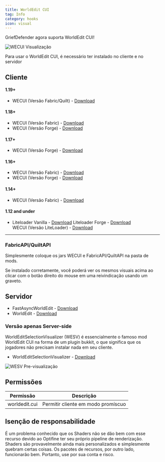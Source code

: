 ```yaml
---
title: WorldEdit CUI
tag: Info
category: hooks
icon: visual
---
```


GriefDefender agora suporta WorldEdit CUI!

![WECUI Visualização](https://i.IMGur.com/dYyUx6m.gif)

Para usar o WorldEdit CUI, é necessário ter instalado no cliente e no servidor

## Cliente 

#### 1.19+
* WECUI (Versão Fabric/Quilt) - [Download](https://www.curseforge.com/minecraft/mc-mods/worldeditcui-fabric/files/all?filter-game-version=1738749986%3A73407)

#### 1.18+ 
* WECUI (Versão Fabric) - [Download](https://www.curseforge.com/minecraft/mc-mods/worldeditcui-fabric/files/all?filter-game-version=1738749986%3a73250)
* WECUI (Versão Forge) - [Download](https://www.curseforge.com/minecraft/mc-mods/worldeditcui-forge-edition-3/files/all?filter-game-version=1738749986%3a73250)

#### 1.17+
 * WECUI (Versão Forge) - [Download](https://www.curseforge.com/minecraft/mc-mods/worldeditcui-forge-edition-3/files/all?filter-game-version=1738749986%3a73242)

#### 1.16+
* WECUI (Versão Fabric) - [Download](https://www.curseforge.com/minecraft/mc-mods/worldeditcui-fabric/files/all?filter-game-version=1738749986%3a70886)
* WECUI (Versão Forge) - [Download](https://www.curseforge.com/minecraft/mc-mods/worldeditcui-forge-edition-3/files/all?filter-game-version=1738749986%3a70886)

#### 1.14+
* WECUI (Versão Fabric) - [Download](https://github.com/mikroskeem/WorldEditCUI#installation) 

#### 1.12 and under
* Liteloader Vanilla - [Download](https://www.liteloader.com/download)
Liteloader Forge - [Download](https://jenkins.liteloader.com/job/LiteLoader%201.12.2/lastSuccessfulBuild/artifact/build/libs/liteloader-1.12.2-SNAPSHOT-release.jar)  
WECUI (Versão LiteLoader) - [Download](https://minecraft.curseforge.com/projects/worldeditcui)  
<hr>

### FabricAPI/QuiltAPI
Simplesmente coloque os jars WECUI e FabricAPI/QuiltAPI na pasta de mods.

Se instalado corretamente, você poderá ver os mesmos visuais acima ao clicar com o botão direito do mouse em uma reivindicação usando um graveto.

## Servidor
* FastAsyncWorldEdit - [Download](https://intellectualsites.github.io/download/fawe.html)
* WorldEdit - [Download](https://builds.enginehub.org/job/worldedit?branch=master)

### Versão apenas Server-side
WorldEditSelectionVisualizer (WESV) é essencialmente o famoso mod WorldEdit CUI na forma de um plugin bukkit, o que significa que os jogadores não precisam instalar nada em seu cliente.  

* WorldEditSelectionVisualizer  - [Download](https://www.spigotmc.org/resources/17311/)

![WESV Pre-visualização](https://www.spigotmc.org/attachments/cuboid-png.441993/)

## Permissões

Permissão                                    | Descrição | 
-------------------------------------------------| --------------|
worldedit.cui | Permitir cliente em modo promíscuo

## Isenção de responsabilidade

É um problema conhecido que os Shaders não se dão bem com esse recurso devido ao Optifine ter seu próprio pipeline de renderização. Shaders são provavelmente ainda mais personalizados e simplesmente quebram certas coisas. Os pacotes de recursos, por outro lado, funcionarão bem. Portanto, use por sua conta e risco.
